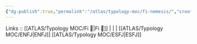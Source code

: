 ```yaml
---
{"dg-publish":true,"permalink":"/atlas/typology-moc/fi-nemesis/","created":"","updated":"2023-02-26T16:45:14.625+01:00"}
---
```


Links :: [[ATLAS/Typology MOC/Fi 🔱\|Fi 🔱]] |  |  | 
[[ATLAS/Typology MOC/ENFJ\|ENFJ]]
[[ATLAS/Typology MOC/ESFJ\|ESFJ]]
